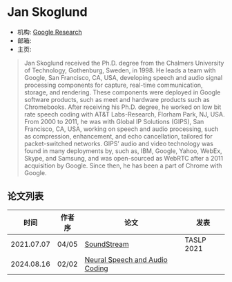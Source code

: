 # Jan Skoglund

- 机构: [Google Research](../Institutions/USA-Google.md)
- 邮箱:
- 主页:

> Jan Skoglund received the Ph.D. degree from the Chalmers University of Technology, Gothenburg, Sweden, in 1998. He leads a team with Google, San Francisco, CA, USA, developing speech and audio signal processing components for capture, real-time communication, storage, and rendering. These components were deployed in Google software products, such as meet and hardware products such as Chromebooks. After receiving his Ph.D. degree, he worked on low bit rate speech coding with AT&T Labs-Research, Florham Park, NJ, USA. From 2000 to 2011, he was with Global IP Solutions (GIPS), San Francisco, CA, USA, working on speech and audio processing, such as compression, enhancement, and echo cancellation, tailored for packet-switched networks. GIPS’ audio and video technology was found in many deployments by, such as, IBM, Google, Yahoo, WebEx, Skype, and Samsung, and was open-sourced as WebRTC after a 2011 acquisition by Google. Since then, he has been a part of Chrome with Google.

## 论文列表

| 时间 | 作者序 | 论文 | 发表 |
|:-:|:-:|---|---|
| 2021.07.07 | 04/05 | [SoundStream](../Models/Speech_Neural_Codec/2021.07.07_SoundStream.md) | TASLP 2021 |
| 2024.08.16 | 02/02 | [Neural Speech and Audio Coding](../Models/_Full/2024.08.16_Neural_Speech_&_Audio_Coding.md) |